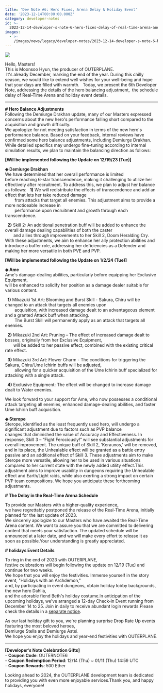 ```yaml
---
title: 'Dev Note #6: Hero Fixes, Arena Delay & Holiday Event'
date: '2023-12-14T00:00:00.000Z'
category: developer-notes
id: >-
  2023-12-14-developer-s-note-6-hero-fixes-delay-of-real-time-arena-and-holiday-event
images:
  - >-
    /images/news/legacy/developer-notes/2023-12-14-developer-s-note-6-hero-fixes-delay-of-real-time-arena-and-holiday-event/fb171f2511a6460abeed8afca6d1a5dc.webp
---
```


![](/images/news/legacy/developer-notes/2023-12-14-developer-s-note-6-hero-fixes-delay-of-real-time-arena-and-holiday-event/fb171f2511a6460abeed8afca6d1a5dc.webp)  

Hello, Masters!  
This is Moonsoo Hyun, the producer of OUTERPLANE.  
 It's already December, marking the end of the year. During this chilly season, we would like to extend well wishes for your well-being and hope that your days are filled with warmth.   Today, we present the 6th Developer Note, addressing the details of the hero balancing adjustment,  the schedule delay of Real-Time Arena and holiday event details.

* * *

**\# Hero Balance Adjustments**  
Following the Demiurge Drakhan update, many of our Masters expressed concerns about the new hero's performance falling short compared to the acquisition and growth difficulty.  
We apologize for not meeting satisfaction in terms of the new hero's performance balance. Based on your feedback, internal reviews have confirmed some hero balance adjustments, including Demiurge Drakhan. While detailed specifics may undergo fine-tuning according to internal simulation results, we plan to maintain the balancing direction as follows:

**\[Will be implemented following the Update on 12/19/23 (Tue)\]**

**◈ Demiurge Drakhan**  
We have determined that her overall performance is limited  
before reaching 6-star transcendence, making it challenging to utilize her effectively after recruitment. To address this, we plan to adjust her balance as follows:   **1)** We will redistribute the effects of transcendence and add an effect that lets her take reduced damage  
        from attacks that target all enemies. This adjustment aims to provide a more noticeable increase in  
        performance upon recruitment and growth through each transcendence.

  **2)** Skill 2: An additional penetration buff will be added to enhance the overall damage dealing capabilities of both the caster  
       and allies through improvements to her Skill 2, Doom Heralding Cry.  
With these adjustments, we aim to enhance her ally protection abilities and introduce a buffer role, addressing her deficiencies as a Defender and making her more versatile in both PVE and PVP.

**\[Will be implemented following the Update on 1/2/24 (Tue)\]**

**◈ Ame**  
Ame's damage-dealing abilities, particularly before equipping her Exclusive Equipment,  
will be enhanced to solidify her position as a damage dealer suitable for various content.

  **1)** Mikazuki 1st Art: Blooming and Burst Skill - Sakura, Chiru will be changed to an attack that targets all enemies upon  
        acquisition, with increased damage dealt to an advantageous element and a granted Attack buff when attacking.    
        The Burst Skill will permanently apply as an attack that targets all enemies.

  **2)** Mikazuki 2nd Art: Pruning – The effect of increased damage dealt to bosses, originally from her Exclusive Equipment,  
       will be added to her passive effect, combined with the existing critical rate effect.

  **3)** Mikazuki 3rd Art: Flower Charm - The conditions for triggering the Sakura, Chiru/Ume Ichirin buffs will be adjusted,  
        allowing for a quicker acquisition of the Ume Ichirin buff specialized for attacking with a single attack.

  **4)** Exclusive Equipment: The effect will be changed to increase damage dealt to Water enemies.  
  
We look forward to your support for Ame, who now possesses a conditional attack targeting all enemies, enhanced damage-dealing abilities, and faster Ume Ichirin buff acquisition.

**◈ Sterope**  
Sterope, identified as the least frequently used hero, will undergo a significant adjustment due to factors such as PVP balance  
changes that diminished the value of Accuracy and Effectiveness. In response, Skill 3 – “Fight Ferociously!” will see substantial adjustments for overall improvement. The unique buff of Skill 2, 'Keraunos,' will be removed, and in its place, the Unhealable effect will be granted as a battle entry passive and an additional effect of Skill 3. These adjustments aim to make Sterope more versatile, allowing her to be used in various situations compared to her current state with the newly added utility effect.This adjustment aims to improve usability in dungeons requiring the Unhealable effect and Earth/Light raids, while also exerting a strong impact on certain PVP team compositions. We hope you anticipate these forthcoming adjustments.

**\# The Delay in the Real-Time Arena Schedule**

To provide our Masters with a higher-quality experience,  
we have regrettably postponed the release of the Real-Time Arena, initially planned for the last update of 2023.  
We sincerely apologize to our Masters who have awaited the Real-Time Arena content. We want to assure you that we are committed to delivering content that meets your satisfaction. The updated schedule will be announced at a later date, and we will make every effort to release it as soon as possible.Your understanding is greatly appreciated. 

**\# holidays Event Details**

To ring in the end of 2023 with OUTERPLANE,  
festive celebrations will begin following the update on 12/19 (Tue) and continue for two weeks.  
We hope that you will enjoy the festivities. Immerse yourself in the story event, "Holidays with an Archdemon,"  
and, by participating in event dungeons, obtain holiday lobby backgrounds, the new hero Dahlia,  
and the adorable fiend Beth's holiday costume.In anticipation of the upcoming holidays, we've arranged a 12-day Check-in Event running from December 14 to 25. Join in daily to receive abundant login rewards.Please check the details in a [separate notice](https://page.onstove.com/outerplane/en/view/9912545).

As our last holiday gift to you, we're planning surprise Drop Rate Up events featuring the most beloved heroes,  
Demiurge Stella and Demiurge Astei.  
We hope you enjoy the holidays and year-end festivities with OUTERPLANE.

* * *

**\[Developer’s Note Celebration Gifts\]**  
\- **Coupon Code**: OUTERNOTE6  
\- **Coupon Redemption Period**: 12/14 (Thu) ~ 01/11 (Thu) 14:59 UTC  
\- **Coupon Rewards**: 500 Ether  
  
Looking ahead to 2024, the OUTERPLANE development team is dedicated to providing you with even more enjoyable services.Thank you, and happy holidays, everyone!
